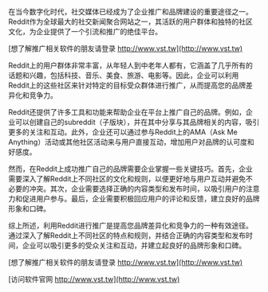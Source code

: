 在当今数字化时代，社交媒体已经成为了企业推广和品牌建设的重要途径之一。Reddit作为全球最大的社交新闻聚合网站之一，其活跃的用户群体和独特的社区文化，为企业提供了一个引流和推广的绝佳平台。

[想了解推广相关软件的朋友请登录 http://www.vst.tw](http://www.vst.tw)

Reddit上的用户群体非常丰富，从年轻人到中老年人都有，它涵盖了几乎所有的话题和兴趣，包括科技、音乐、美食、旅游、电影等。因此，企业可以利用Reddit上的这些社区来针对特定的目标受众群体进行推广，从而提高您的品牌差异化和竞争力。

Reddit还提供了许多工具和功能来帮助企业在平台上推广自己的品牌。例如，企业可以创建自己的subreddit（子版块），并在其中分享与其品牌相关的内容，吸引更多的关注和互动。此外，企业还可以通过参与Reddit上的AMA（Ask Me Anything）活动或其他社区活动来与用户直接互动，增加用户对品牌的认可度和好感度。

然而，在Reddit上成功推广自己的品牌需要企业掌握一些关键技巧。首先，企业需要深入了解Reddit上不同社区的文化和规则，以便更好地与用户互动并避免不必要的冲突。其次，企业需要选择正确的内容类型和发布时间，以吸引用户的注意力和促进用户参与。最后，企业需要积极回应用户的评论和反馈，建立良好的品牌形象和口碑。

综上所述，利用Reddit进行推广是提高您品牌差异化和竞争力的一种有效途径。通过深入了解Reddit上不同社区的特点和规则，并结合正确的内容类型和发布时间，企业可以吸引更多的受众关注和互动，并建立起良好的品牌形象和口碑。

[想了解推广相关软件的朋友请登录 http://www.vst.tw](http://www.vst.tw)


[访问软件官网 http://www.vst.tw](http://www.vst.tw)
